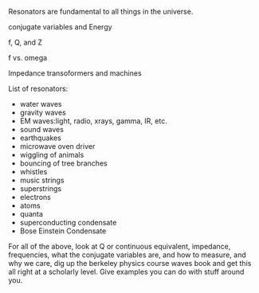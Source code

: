 Resonators are fundamental to all things in the universe.  

conjugate variables and Energy

f, Q, and Z

f vs. omega

Impedance transoformers and machines

List of resonators:

- water waves
- gravity waves
- EM waves:light, radio, xrays, gamma, IR, etc.
- sound waves
- earthquakes
- microwave oven driver
- wiggling of animals
- bouncing of tree branches
- whistles 
- music strings 	
- superstrings
- electrons
- atoms
- quanta
- superconducting condensate
- Bose Einstein Condensate


For all of the above, look at Q or continuous equivalent, impedance, frequencies, what the conjugate variables are, and how to measure, and why we care, dig up the berkeley physics course waves book and get this all right at a scholarly level.  Give examples you can do with stuff around you.